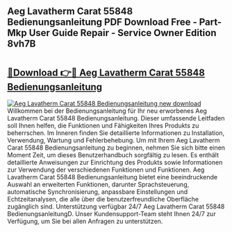## Aeg Lavatherm Carat 55848 Bedienungsanleitung PDF Download Free - Part-Mkp User Guide Repair - Service Owner Edition 8vh7B

# <h2><a href="http://df3pxt.blite.top/?on=Aeg+Lavatherm+Carat+55848+Bedienungsanleitung">🔗Download 👉🔴 Aeg Lavatherm Carat 55848 Bedienungsanleitung</a></h2>

[![Aeg Lavatherm Carat 55848 Bedienungsanleitung new download](https://i.imgur.com/lujVjoI.png)](http://df3pxt.blite.top/?on=Aeg+Lavatherm+Carat+55848+Bedienungsanleitung)
Willkommen bei der Bedienungsanleitung für Ihr neu erworbenes Aeg Lavatherm Carat 55848 Bedienungsanleitung. Dieser umfassende Leitfaden soll Ihnen helfen, die Funktionen und Fähigkeiten Ihres Produkts zu beherrschen. Im Inneren finden Sie detaillierte Informationen zu Installation, Verwendung, Wartung und Fehlerbehebung. Um mit Ihrem Aeg Lavatherm Carat 55848 Bedienungsanleitung zu beginnen, nehmen Sie sich bitte einen Moment Zeit, um dieses Benutzerhandbuch sorgfältig zu lesen. Es enthält detaillierte Anweisungen zur Einrichtung des Produkts sowie Informationen zur Verwendung der verschiedenen Funktionen und Funktionen. Aeg Lavatherm Carat 55848 Bedienungsanleitung bietet eine beeindruckende Auswahl an erweiterten Funktionen, darunter Sprachsteuerung, automatische Synchronisierung, anpassbare Einstellungen und Echtzeitanalysen, die alle über die benutzerfreundliche Oberfläche zugänglich sind. Unterstützung verfügbar 24/7 Aeg Lavatherm Carat 55848 BedienungsanleitungD. Unser Kundensupport-Team steht Ihnen 24/7 zur Verfügung, um Sie bei allen Anfragen zu unterstützen.
